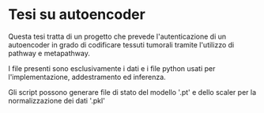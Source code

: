 # Tesi su autoencoder

Questa tesi tratta di un progetto che prevede l'autenticazione di un autoencoder in grado di codificare tessuti tumorali tramite l'utilizzo di pathway e metapathway.

I file presenti sono esclusivamente i dati e i file python usati per l'implementazione, addestramento ed inferenza.

Gli script possono generare file di stato del modello '.pt' e dello scaler per la normalizzazione dei dati '.pkl'